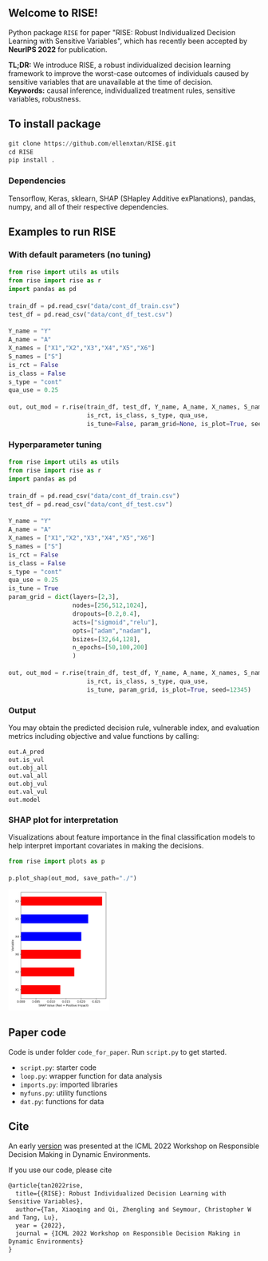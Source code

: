 ## Welcome to RISE!

Python package ``RISE`` for paper "RISE: Robust Individualized Decision Learning with Sensitive Variables", which has recently been accepted by **NeurIPS 2022** for publication.

**TL;DR:** We introduce RISE, a robust individualized decision learning framework to improve the worst-case outcomes of individuals caused by sensitive variables that are unavailable at the time of decision.  
**Keywords:** causal inference, individualized treatment rules, sensitive variables, robustness.  


## To install package
```py
git clone https://github.com/ellenxtan/RISE.git
cd RISE
pip install .
```

### Dependencies

Tensorflow, Keras, sklearn, SHAP (SHapley Additive exPlanations), pandas, numpy, and all of their respective dependencies. 


## Examples to run RISE 

### With default parameters (no tuning)

```py
from rise import utils as utils
from rise import rise as r
import pandas as pd

train_df = pd.read_csv("data/cont_df_train.csv")
test_df = pd.read_csv("data/cont_df_test.csv")

Y_name = "Y"
A_name = "A"
X_names = ["X1","X2","X3","X4","X5","X6"]
S_names = ["S"]
is_rct = False
is_class = False
s_type = "cont"
qua_use = 0.25

out, out_mod = r.rise(train_df, test_df, Y_name, A_name, X_names, S_names, 
                      is_rct, is_class, s_type, qua_use, 
                      is_tune=False, param_grid=None, is_plot=True, seed=12345)
```

### Hyperparameter tuning

```py
from rise import utils as utils
from rise import rise as r
import pandas as pd

train_df = pd.read_csv("data/cont_df_train.csv")
test_df = pd.read_csv("data/cont_df_test.csv")

Y_name = "Y"
A_name = "A"
X_names = ["X1","X2","X3","X4","X5","X6"]
S_names = ["S"]
is_rct = False
is_class = False
s_type = "cont"
qua_use = 0.25
is_tune = True
param_grid = dict(layers=[2,3], 
                  nodes=[256,512,1024], 
                  dropouts=[0.2,0.4], 
                  acts=["sigmoid","relu"], 
                  opts=["adam","nadam"], 
                  bsizes=[32,64,128], 
                  n_epochs=[50,100,200]
                  )

out, out_mod = r.rise(train_df, test_df, Y_name, A_name, X_names, S_names, 
                      is_rct, is_class, s_type, qua_use, 
                      is_tune, param_grid, is_plot=True, seed=12345)
```

### Output

You may obtain the predicted decision rule, vulnerable index, and evaluation metrics including objective and value functions by calling:

```
out.A_pred
out.is_vul
out.obj_all
out.val_all
out.obj_vul
out.val_vul
out.model
```

### SHAP plot for interpretation

Visualizations about feature importance in the final classification models to
help interpret important covariates in making the decisions.

```py
from rise import plots as p

p.plot_shap(out_mod, save_path="./")
```

<img src="fig_rise.png" alt="fig_rise" width="40%"/>


## Paper code

Code is under folder `code_for_paper`. Run `script.py` to get started. 

- `script.py`: starter code
- `loop.py`: wrapper function for data analysis
- `imports.py`: imported libraries
- `myfuns.py`: utility functions
- `dat.py`: functions for data



## Cite

An early [version](https://responsibledecisionmaking.github.io/assets/pdf/papers/08.pdf) was presented at the ICML 2022 Workshop on Responsible Decision Making in Dynamic Environments. 

If you use our code, please cite

```
@article{tan2022rise,
  title={{RISE}: Robust Individualized Decision Learning with Sensitive Variables},
  author={Tan, Xiaoqing and Qi, Zhengling and Seymour, Christopher W and Tang, Lu},
  year = {2022},
  journal = {ICML 2022 Workshop on Responsible Decision Making in Dynamic Environments} 
}
```

